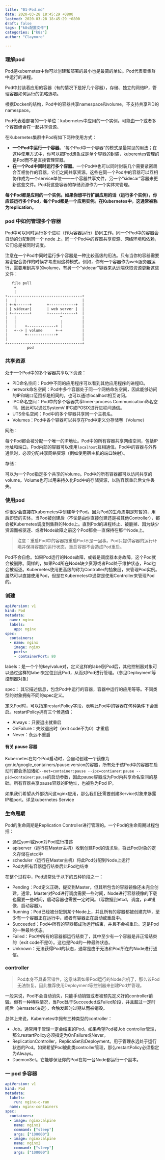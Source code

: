 ```yaml
---
title: "01-Pod.md"
date: 2020-03-28 18:45:29 +0800
lastmod: 2020-03-28 18:45:29 +0800
draft: false
tags: ["k8s配置文件"]
categories: ["k8s"]
author: "Claymore"

---
```



### 理解pod

Pod是kubernetes中你可以创建和部署的最小也是最简的单位。Pod代表着集群中运行的进程。

Pod中封装着应用的容器（有的情况下是好几个容器），存储、独立的网络IP，管理容器如何运行的策略选项。

根据Docker的结构，Pod中的容器共享namespace和volume，不支持共享PID的namespace。

Pod代表着部署的一个单位：kubernetes中应用的一个实例，可能由一个或者多个容器组合在一起共享资源。

在Kubernetes集群中Pod有如下两种使用方式：

- **一个Pod中运行一个容器**。“每个Pod中一个容器”的模式是最常见的用法；在这种使用方式中，你可以把Pod想象成是单个容器的封装，kuberentes管理的是Pod而不是直接管理容器。
- **在一个Pod中同时运行多个容器**。一个Pod中也可以同时封装几个需要紧密耦合互相协作的容器，它们之间共享资源。这些在同一个Pod中的容器可以互相协作成为一个service单位——一个容器共享文件，另一个“sidecar”容器来更新这些文件。Pod将这些容器的存储资源作为一个实体来管理。



**每个Pod都是应用的一个实例。如果你想平行扩展应用的话（运行多个实例），你应该运行多个Pod，每个Pod都是一个应用实例。在Kubernetes中，这通常被称为replication。**



### pod 中如何管理多个容器

Pod中可以同时运行多个进程（作为容器运行）协同工作。同一个Pod中的容器会自动的分配到同一个 node 上。同一个Pod中的容器共享资源、网络环境和依赖，它们总是被同时调度。

注意在一个Pod中同时运行多个容器是一种比较高级的用法。只有当你的容器需要紧密配合协作的时候才考虑用这种模式。例如，你有一个容器作为web服务器运行，需要用到共享的volume，有另一个“sidecar”容器来从远端获取资源更新这些文件：

```
   file pull
    +
    |
+----------------------------------+
|   |                              |
| +-v------+       +------------+  |
| | sidecar|       | web server |  |
| +-+------+       +-----+------+  |
|   |                    ^         |
|   |                    |         |
|   |    +-------------+ |         |
|   +--> | volume      +-+         |
|        +-------------+           |
|                                  |
+----------------------------------+
          pod
```



### 共享资源

处于一个Pod中的多个容器共享以下资源：

- PID命名空间：Pod中不同的应用程序可以看到其他应用程序的进程ID。
- network命名空间：Pod中多个容器处于同一个网络命名空间，因此能够访问的IP和端口范围都是相同的。也可以通过localhost相互访问。
- IPC命名空间：Pod中的多个容器共享Inner-process Communication命名空间，因此可以通过SystemV IPC或POSIX进行进程间通信。
-  UTS命名空间：Pod中的多个容器共享同一个主机名。
-  Volumes：Pod中各个容器可以共享在Pod中定义分存储卷（Volume）

网络：

每个Pod都会被分配一个唯一的IP地址。Pod中的所有容器共享网络空间，包括IP地址和端口。Pod内部的容器可以使用`localhost`互相通信。Pod中的容器与外界通信时，必须分配共享网络资源（例如使用宿主机的端口映射）。

存储：

可以为一个Pod指定多个共享的Volume。Pod中的所有容器都可以访问共享的volume。Volume也可以用来持久化Pod中的存储资源，以防容器重启后文件丢失。





### 使用pod

你很少会直接在kubernetes中创建单个Pod。因为Pod的生命周期是短暂的，用后即焚的实体。当Pod被创建后（不论是由你直接创建还是被其他Controller），都会被Kubernetes调度到集群的Node上。直到Pod的进程终止、被删掉、因为缺少资源而被驱逐、或者Node故障之前这个Pod都会一直保持在那个Node上。

> 注意：重启Pod中的容器跟重启Pod不是一回事。Pod只提供容器的运行环境并保持容器的运行状态，重启容器不会造成Pod重启。

Pod不会自愈。如果Pod运行的Node故障，或者是调度器本身故障，这个Pod就会被删除。同样的，如果Pod所在Node缺少资源或者Pod处于维护状态，Pod也会被驱逐。Kubernetes使用更高级的称为Controller的抽象层，来管理Pod实例。虽然可以直接使用Pod，但是在Kubernetes中通常是使用Controller来管理Pod的。



### 创建

``` yaml
apiVersion: v1
kind: Pod
metadata:
  name: nginx
  labels:
    app: nginx
spec:
  containers:
  - name: nginx
    image: nginx
    ports:
    - containerPort: 80
```

labels：是一个个的key/value对，定义这样的label到Pod后，其他控制器对象可以通过这样的label来定位到此Pod，从而对Pod进行管理。（参见Deployment等控制器对象）

spec： 其它描述信息，包含Pod中运行的容器，容器中运行的应用等等。不同类型的对象拥有不同的spec定义。

定义Pod时，可以指定restartPolicy字段，表明此Pod中的容器在何种条件下会重启。restartPolicy拥有三个候选值：

- Always：只要退出就重启
- OnFailure：失败退出时（exit code不为0）才重启
- Never：永远不重启



#### 有关 pause 容器

Kubernetes在每个Pod启动时，会自动创建一个镜像为gcr.io/google_containers/pause:version的容器，所有处于该Pod中的容器在启动时都会添加诸如`--net=container:pause --ipc=contianer:pause --pid=container:pause`的启动参数，因此pause容器成为Pod内共享命名空间的基础。所有容器共享pause容器的IP地址，也被称为Pod IP。

如果我们希望从外部访问这nginx应用，那么我们还需要创建Service对象来暴露IP和port。详见kubernetes Service



### 生命周期

Pod的生命周期是Replication Controller进行管理的。一个Pod的生命周期过程包括：

- 通过yaml或json对Pod进行描述
- apiserver（运行在Master主机）收到创建Pod的请求后，将此Pod对象的定义存储在etcd中
- scheduler（运行在Master主机）将此Pod分配到Node上运行
- Pod内所有容器运行结束后此Pod也结束

在整个过程中，Pod通常处于以下的五种阶段之一：

- Pending：Pod定义正确，提交到Master，但其所包含的容器镜像还未完全创建。通常，Master对Pod进行调度需要一些时间，Node进行容器镜像的下载也需要一些时间，启动容器也需要一定时间。（写数据到etcd，调度，pull镜像，启动容器）。
- Running：Pod已经被分配到某个Node上，并且所有的容器都被创建完毕，至少有一个容器正在运行中，或者有容器正在启动或重启中。
- Succeeded：Pod中所有的容器都成功运行结束，并且不会被重启。这是Pod的一种最终状态。
- Failed：Pod中所有的容器都运行结束了，其中至少有一个容器是非正常结束的（exit code不是0）。这也是Pod的一种最终状态。
- Unknown：无法获得Pod的状态，通常是由于无法和Pod所在的Node进行通信。



### controller

> Pod本身不具备容错性，这意味着如果Pod运行的Node宕机了，那么该Pod无法恢复。因此推荐使用Deployment等控制器来创建Pod并管理。

一般来说，Pod不会自动消失，只能手动销毁或者被预先定义好的controller销毁。但有一种特殊情况，当Pod处于Succeeded或Failed阶段，并且超过一定时间后（由master决定），会触发超时过期从而被销毁。

总体上来说，Kubernetes中拥有三种类型的controller：

- Job。通常用于管理一定会结束的Pod。如果希望Pod被Job controller管理，那么restartPolicy必须指定为OnFailure或Never。
- ReplicationController，ReplicaSet和Deployment。用于管理永远处于运行状态的Pod。如果希望Pod被此类controller管理，那么restartPolicy必须指定为Always。
- DaemonSet。它能够保证你的Pod在每一台Node都运行一个副本。



### 一 pod 多容器

``` yaml
apiVersion: v1
kind: Pod
metadata:
  labels:
    run: nginx-c-run
  name: nginx-containers
spec:
  containers:
  - image: nginx:alpine
    name: nginx1
    command: ["sleep"]
    args: ["100000"]
  - image: nginx:alpine
    name: nginx2
    command: ["sleep"]
    args: ["100000"]
```

